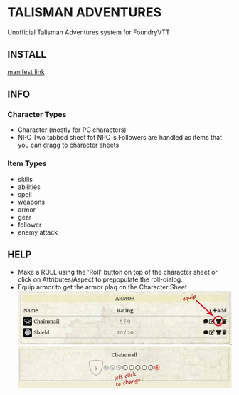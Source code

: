 # TALISMAN ADVENTURES

Unofficial Talisman Adventures system for FoundryVTT

## INSTALL

[manifest link](https://raw.githubusercontent.com/superseva/talisman/main/system.json)

## INFO

### Character Types

-   Character (mostly for PC characters)
-   NPC Two tabbed sheet fot NPC-s
    Followers are handled as items that you can dragg to character sheets

### Item Types

-   skills
-   abilities
-   spell
-   weapons
-   armor
-   gear
-   follower
-   enemy attack

## HELP

-   Make a ROLL using the 'Roll' button on top of the character sheet or click on Attributes/Aspect to prepopulate the roll-dialog.
-   Equip armor to get the armor plaq on the Character Sheet
    ![armor equip](./help/armor-list.jpg)
    ![armor plaq](./help/armor-plate.jpg)
